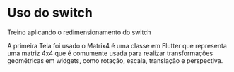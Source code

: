 <h1> Uso do switch</h1>
<p> Treino aplicando o redimensionamento do switch</p>
<p> A primeira Tela foi usado o Matrix4 é uma classe em Flutter que representa uma matriz 4x4 que é comumente usada para realizar transformações geométricas em widgets, como rotação, escala, translação e perspectiva.</p>
